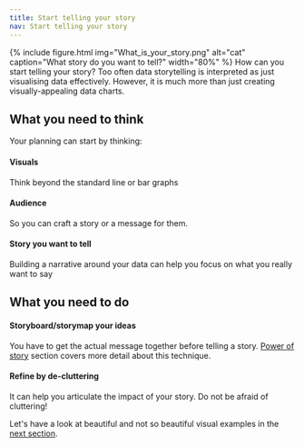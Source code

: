 ```yaml
---
title: Start telling your story
nav: Start telling your story
---
```

{% include figure.html img="What_is_your_story.png" alt="cat" caption="What story do you want to tell?" width="80%" %}
How can you start telling your story? Too often data storytelling is interpreted as just visualising data effectively. However, it is much more than just creating visually-appealing data charts. 

## What you need to think

Your planning can start by thinking:

#### Visuals
Think beyond the standard line or bar graphs
#### Audience
So you can craft a story or a message for them.
#### Story you want to tell
Building a narrative around your data can help you focus on what you really want to say

## What you need to do
#### Storyboard/storymap your ideas
You have to get the actual message together before telling a story. [Power of story](https://masamiy.github.io/content/3-Power-of-story.html) section covers more detail about this technique. 

#### Refine by de-cluttering
It can help you articulate the impact of your story. Do not be afraid of cluttering!


Let's have a look at beautiful and not so beautiful visual examples in the [next section](https://masamiy.github.io/content/2-Visuals.html).
